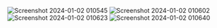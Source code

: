 ![Screenshot 2024-01-02 010545](https://github.com/Chetan-Salunke/AutoParts/assets/85216632/8015769a-dced-4ad9-a271-4839e3843194)
![Screenshot 2024-01-02 010602](https://github.com/Chetan-Salunke/AutoParts/assets/85216632/4313bb09-03c5-4a70-8016-49cc13f35041)
![Screenshot 2024-01-02 010623](https://github.com/Chetan-Salunke/AutoParts/assets/85216632/be0fc6c5-3642-4e2d-af64-9946ce2d3d68)
![Screenshot 2024-01-02 010640](https://github.com/Chetan-Salunke/AutoParts/assets/85216632/2209294a-6fd2-4073-89fb-865117dfaf0d)
